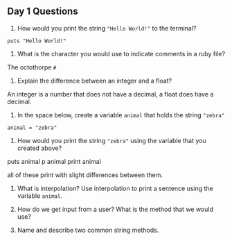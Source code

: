 ## Day 1 Questions

1. How would you print the string `"Hello World!"` to the terminal?

`puts "Hello World!"`

1. What is the character you would use to indicate comments in a ruby file?

The octothorpe `#`

1. Explain the difference between an integer and a float?

An integer is a number that does not have a decimal, a float does have a decimal.

1. In the space below, create a variable `animal` that holds the string `"zebra"`

`animal = "zebra"`

1. How would you print the string `"zebra"` using the variable that you created above?

puts animal
p animal
print animal

all of these print with slight differences between them.

1. What is interpolation? Use interpolation to print a sentence using the variable `animal`.

1. How do we get input from a user? What is the method that we would use?

1. Name and describe two common string methods.
